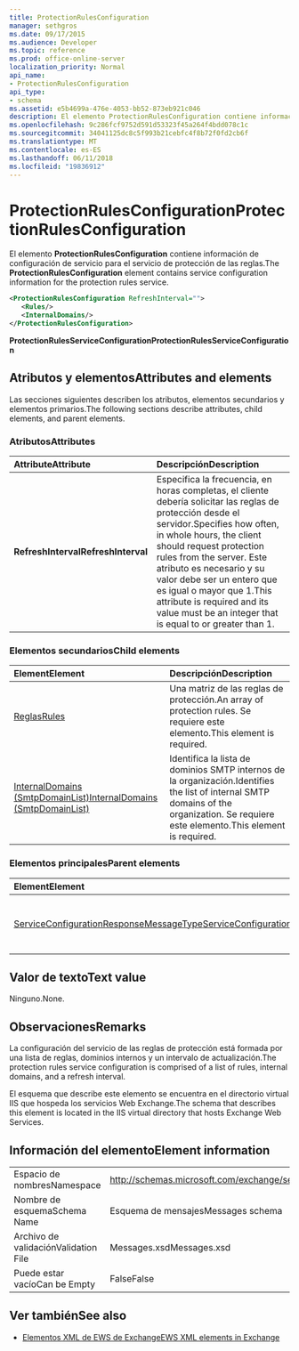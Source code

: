 ```yaml
---
title: ProtectionRulesConfiguration
manager: sethgros
ms.date: 09/17/2015
ms.audience: Developer
ms.topic: reference
ms.prod: office-online-server
localization_priority: Normal
api_name:
- ProtectionRulesConfiguration
api_type:
- schema
ms.assetid: e5b4699a-476e-4053-bb52-873eb921c046
description: El elemento ProtectionRulesConfiguration contiene información de configuración de servicio para el servicio de protección de las reglas.
ms.openlocfilehash: 9c286fcf9752d591d53323f45a264f4bdd078c1c
ms.sourcegitcommit: 34041125dc8c5f993b21cebfc4f8b72f0fd2cb6f
ms.translationtype: MT
ms.contentlocale: es-ES
ms.lasthandoff: 06/11/2018
ms.locfileid: "19836912"
---
```

# <a name="protectionrulesconfiguration"></a><span data-ttu-id="98f74-103">ProtectionRulesConfiguration</span><span class="sxs-lookup"><span data-stu-id="98f74-103">ProtectionRulesConfiguration</span></span>

<span data-ttu-id="98f74-104">El elemento **ProtectionRulesConfiguration** contiene información de configuración de servicio para el servicio de protección de las reglas.</span><span class="sxs-lookup"><span data-stu-id="98f74-104">The **ProtectionRulesConfiguration** element contains service configuration information for the protection rules service.</span></span> 
  
```XML
<ProtectionRulesConfiguration RefreshInterval="">
   <Rules/>
   <InternalDomains/>
</ProtectionRulesConfiguration>
```

 <span data-ttu-id="98f74-105">**ProtectionRulesServiceConfiguration**</span><span class="sxs-lookup"><span data-stu-id="98f74-105">**ProtectionRulesServiceConfiguration**</span></span>
## <a name="attributes-and-elements"></a><span data-ttu-id="98f74-106">Atributos y elementos</span><span class="sxs-lookup"><span data-stu-id="98f74-106">Attributes and elements</span></span>

<span data-ttu-id="98f74-107">Las secciones siguientes describen los atributos, elementos secundarios y elementos primarios.</span><span class="sxs-lookup"><span data-stu-id="98f74-107">The following sections describe attributes, child elements, and parent elements.</span></span>
  
### <a name="attributes"></a><span data-ttu-id="98f74-108">Atributos</span><span class="sxs-lookup"><span data-stu-id="98f74-108">Attributes</span></span>

|<span data-ttu-id="98f74-109">**Attribute**</span><span class="sxs-lookup"><span data-stu-id="98f74-109">**Attribute**</span></span>|<span data-ttu-id="98f74-110">**Descripción**</span><span class="sxs-lookup"><span data-stu-id="98f74-110">**Description**</span></span>|
|:-----|:-----|
|<span data-ttu-id="98f74-111">**RefreshInterval**</span><span class="sxs-lookup"><span data-stu-id="98f74-111">**RefreshInterval**</span></span> <br/> |<span data-ttu-id="98f74-112">Especifica la frecuencia, en horas completas, el cliente debería solicitar las reglas de protección desde el servidor.</span><span class="sxs-lookup"><span data-stu-id="98f74-112">Specifies how often, in whole hours, the client should request protection rules from the server.</span></span> <span data-ttu-id="98f74-113">Este atributo es necesario y su valor debe ser un entero que es igual o mayor que 1.</span><span class="sxs-lookup"><span data-stu-id="98f74-113">This attribute is required and its value must be an integer that is equal to or greater than 1.</span></span>  <br/> |
   
### <a name="child-elements"></a><span data-ttu-id="98f74-114">Elementos secundarios</span><span class="sxs-lookup"><span data-stu-id="98f74-114">Child elements</span></span>

|<span data-ttu-id="98f74-115">**Element**</span><span class="sxs-lookup"><span data-stu-id="98f74-115">**Element**</span></span>|<span data-ttu-id="98f74-116">**Descripción**</span><span class="sxs-lookup"><span data-stu-id="98f74-116">**Description**</span></span>|
|:-----|:-----|
|[<span data-ttu-id="98f74-117">Reglas</span><span class="sxs-lookup"><span data-stu-id="98f74-117">Rules </span></span>](rules-ex15websvcsotherref.md) <br/> |<span data-ttu-id="98f74-118">Una matriz de las reglas de protección.</span><span class="sxs-lookup"><span data-stu-id="98f74-118">An array of protection rules.</span></span> <span data-ttu-id="98f74-119">Se requiere este elemento.</span><span class="sxs-lookup"><span data-stu-id="98f74-119">This element is required.</span></span>  <br/> |
|[<span data-ttu-id="98f74-120">InternalDomains (SmtpDomainList)</span><span class="sxs-lookup"><span data-stu-id="98f74-120">InternalDomains (SmtpDomainList)</span></span>](internaldomains-smtpdomainlist.md) <br/> |<span data-ttu-id="98f74-121">Identifica la lista de dominios SMTP internos de la organización.</span><span class="sxs-lookup"><span data-stu-id="98f74-121">Identifies the list of internal SMTP domains of the organization.</span></span> <span data-ttu-id="98f74-122">Se requiere este elemento.</span><span class="sxs-lookup"><span data-stu-id="98f74-122">This element is required.</span></span>  <br/> |
   
### <a name="parent-elements"></a><span data-ttu-id="98f74-123">Elementos principales</span><span class="sxs-lookup"><span data-stu-id="98f74-123">Parent elements</span></span>

|<span data-ttu-id="98f74-124">**Element**</span><span class="sxs-lookup"><span data-stu-id="98f74-124">**Element**</span></span>|<span data-ttu-id="98f74-125">**Descripción**</span><span class="sxs-lookup"><span data-stu-id="98f74-125">**Description**</span></span>|
|:-----|:-----|
|[<span data-ttu-id="98f74-126">ServiceConfigurationResponseMessageType</span><span class="sxs-lookup"><span data-stu-id="98f74-126">ServiceConfigurationResponseMessageType</span></span>](serviceconfigurationresponsemessagetype.md) <br/> |<span data-ttu-id="98f74-127">Contiene la configuración del servicio.</span><span class="sxs-lookup"><span data-stu-id="98f74-127">Contains service configuration settings.</span></span>  <br/> |
   
## <a name="text-value"></a><span data-ttu-id="98f74-128">Valor de texto</span><span class="sxs-lookup"><span data-stu-id="98f74-128">Text value</span></span>

<span data-ttu-id="98f74-129">Ninguno.</span><span class="sxs-lookup"><span data-stu-id="98f74-129">None.</span></span>
  
## <a name="remarks"></a><span data-ttu-id="98f74-130">Observaciones</span><span class="sxs-lookup"><span data-stu-id="98f74-130">Remarks</span></span>

<span data-ttu-id="98f74-131">La configuración del servicio de las reglas de protección está formada por una lista de reglas, dominios internos y un intervalo de actualización.</span><span class="sxs-lookup"><span data-stu-id="98f74-131">The protection rules service configuration is comprised of a list of rules, internal domains, and a refresh interval.</span></span>
  
<span data-ttu-id="98f74-132">El esquema que describe este elemento se encuentra en el directorio virtual IIS que hospeda los servicios Web Exchange.</span><span class="sxs-lookup"><span data-stu-id="98f74-132">The schema that describes this element is located in the IIS virtual directory that hosts Exchange Web Services.</span></span>
  
## <a name="element-information"></a><span data-ttu-id="98f74-133">Información del elemento</span><span class="sxs-lookup"><span data-stu-id="98f74-133">Element information</span></span>

|||
|:-----|:-----|
|<span data-ttu-id="98f74-134">Espacio de nombres</span><span class="sxs-lookup"><span data-stu-id="98f74-134">Namespace</span></span>  <br/> |http://schemas.microsoft.com/exchange/services/2006/messages  <br/> |
|<span data-ttu-id="98f74-135">Nombre de esquema</span><span class="sxs-lookup"><span data-stu-id="98f74-135">Schema Name</span></span>  <br/> |<span data-ttu-id="98f74-136">Esquema de mensajes</span><span class="sxs-lookup"><span data-stu-id="98f74-136">Messages schema</span></span>  <br/> |
|<span data-ttu-id="98f74-137">Archivo de validación</span><span class="sxs-lookup"><span data-stu-id="98f74-137">Validation File</span></span>  <br/> |<span data-ttu-id="98f74-138">Messages.xsd</span><span class="sxs-lookup"><span data-stu-id="98f74-138">Messages.xsd</span></span>  <br/> |
|<span data-ttu-id="98f74-139">Puede estar vacío</span><span class="sxs-lookup"><span data-stu-id="98f74-139">Can be Empty</span></span>  <br/> |<span data-ttu-id="98f74-140">False</span><span class="sxs-lookup"><span data-stu-id="98f74-140">False</span></span>  <br/> |
   
## <a name="see-also"></a><span data-ttu-id="98f74-141">Ver también</span><span class="sxs-lookup"><span data-stu-id="98f74-141">See also</span></span>



- [<span data-ttu-id="98f74-142">Elementos XML de EWS de Exchange</span><span class="sxs-lookup"><span data-stu-id="98f74-142">EWS XML elements in Exchange</span></span>](ews-xml-elements-in-exchange.md)


